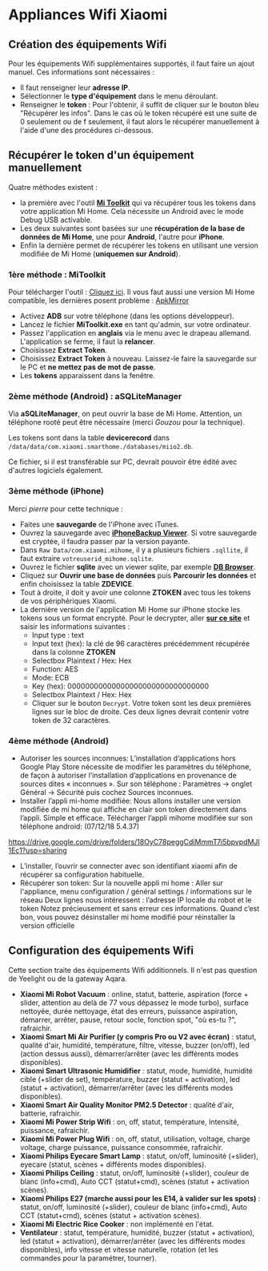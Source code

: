 # Appliances Wifi Xiaomi

## Création des équipements Wifi

Pour les équipements Wifi supplémentaires supportés, il faut faire un ajout manuel. Ces informations sont nécessaires :
* Il faut renseigner leur **adresse IP**.
* Sélectionner le **type d'équipement** dans le menu déroulant.
* Renseigner le **token** : Pour l'obtenir, il suffit de cliquer sur le bouton bleu "Récupérer les infos". Dans le cas où le token récupéré est une suite de 0 seulement ou de f seulement, il faut alors le récupérer manuellement à l'aide d'une des procédures ci-dessous.

## Récupérer le token d'un équipement manuellement

Quatre méthodes existent :
* la première avec l'outil **[Mi Toolkit](https://github.com/ultrara1n/MiToolkit)** qui va récupérer tous les tokens dans votre application Mi Home. Cela nécessite un Android avec le mode Debug USB activable.
* Les deux suivantes sont basées sur une **récupération de la base de données de Mi Home**, une pour **Android**, l'autre pour **iPhone**.
* Enfin la dernière permet de récupérer les tokens en utilisant une version modifiée de Mi Home (**uniquemen sur Android**).

### 1ère méthode : MiToolkit

Pour télécharger l'outil : [Cliquez ici](https://github.com/ultrara1n/MiToolkit/releases).
Il vous faut aussi une version Mi Home compatible, les dernières posent problème : [ApkMirror](https://www.apkmirror.com/apk/xiaomi-inc/mihome/mihome-5-0-19-release/)

* Activez **ADB** sur votre téléphone (dans les options développeur).
* Lancez le fichier **MiToolkit.exe** en tant qu'admin, sur votre ordinateur.
* Passez l'application en **anglais** via le menu avec le drapeau allemand. L'application se ferme, il faut la **relancer**.
* Choisissez **Extract Token**.
* Choisissez **Extract Token** à nouveau. Laissez-le faire la sauvegarde sur le PC et **ne mettez pas de mot de passe**.
* Les **tokens** apparaissent dans la fenêtre.

### 2ème méthode (Android) : aSQLiteManager

Via **aSQLiteManager**, on peut ouvrir la base de Mi Home. Attention, un téléphone rooté peut être nécessaire (merci _Gouzou_ pour la technique).

Les tokens sont dans la table **devicerecord** dans `/data/data/com.xiaomi.smarthome./databases/miio2.db`.

Ce fichier, si il est transférable sur PC, devrait pouvoir être édité avec d'autres logiciels également.

### 3ème méthode (iPhone)

Merci _pierre_ pour cette technique :

* Faites une **sauvegarde** de l'iPhone avec iTunes.
* Ouvrez la sauvegarde avec **[iPhoneBackup Viewer](http://www.imactools.com/iphonebackupviewer/)**. Si votre sauvegarde est cryptée, il faudra passer par la version payante.
* Dans `Raw Data/com.xiaomi.mihome`, il y a plusieurs fichiers `.sqllite`, il faut extraire `votreuserid_mihome.sqlite`.
* Ouvrez le fichier **sqlite** avec un viewer sqlite, par exemple **[DB Browser](http://sqlitebrowser.org)**.
* Cliquez sur **Ouvrir une base de données** puis **Parcourir les données** et enfin choisissez la table **ZDEVICE**.
* Tout à droite, il doit y avoir une colonne **ZTOKEN** avec tous les tokens de vos périphériques Xiaomi.
* La dernière version de l'application Mi Home sur iPhone stocke les tokens sous un format encrypté. Pour le decrypter, aller **[sur ce site](http://aes.online-domain-tools.com/)** et saisir les informations suivantes : 
  * Input type : text
  * Input text (hex): la clé de 96 caractères précédemment récupérée dans la colonne **ZTOKEN**
  * Selectbox Plaintext / Hex: Hex
  * Function: AES
  * Mode: ECB
  * Key (hex): 00000000000000000000000000000000
  * Selectbox Plaintext / Hex: Hex
  * Cliquer sur le bouton `Decrypt`. Votre token sont les deux premières lignes sur le bloc de droite. Ces deux lignes devrait contenir votre token de 32 caractères.

### 4ème méthode (Android)
* Autoriser les sources inconnues:
 L’installation d’applications hors Google Play Store nécessite de modifier les paramètres du téléphone, de façon à autoriser l’installation d’applications en provenance de sources dites « inconnues ».
 Sur son téléphone : Paramètres → onglet Général → Sécurité puis cochez Sources inconnues.
* Installer l’appli mi-home modifiée:
 Nous allons installer une version modifiée de mi home qui affiche en clair son token directement dans l’appli. Simple et efficace.
 Télécharger l’appli mihome modifiée sur son téléphone android: (07/12/18 5.4.37)

 https://drive.google.com/drive/folders/18OyC78peggCdiMmmT7i5bpvpdMJl1Ec1?usp=sharing

* L’installer, l’ouvrir se connecter avec son identifiant xiaomi afin de récupérer sa configuration habituelle.
* Récupérer son token:
 Sur la nouvelle appli mi home : Aller sur l'appliance, menu configuration / général settings / informations sur le réseau
 Deux lignes nous intéressent : l’adresse IP locale du robot et le token
 Notez précieusement et sans erreur ces informations. Quand c’est bon, vous pouvez désinstaller mi home modifié pour réinstaller la version officielle

## Configuration des équipements Wifi

Cette section traite des équipements Wifi additionnels. Il n'est pas question de Yeelight ou de la gateway Aqara.

* **Xiaomi Mi Robot Vacuum** : online, statut, batterie, aspiration (force + slider, attention au delà de 77 vous dépassez le mode turbo), surface nettoyée, durée nettoyage, état des erreurs, puissance aspiration, démarrer, arrêter, pause, retour socle, fonction spot, "où es-tu ?", rafraichir.
* **Xiaomi Smart Mi Air Purifier (y compris Pro ou V2 avec écran)** : statut, qualité d'air, humidité, température, filtre, vitesse, buzzer (on/off), led (action dessus aussi), démarrer/arrêter (avec les différents modes disponibles).
* **Xiaomi Smart Ultrasonic Humidifier** : statut, mode, humidité, humidité cible (+slider de set), température, buzzer (statut + activation), led (statut + activation), démarrer/arrêter (avec les différents modes disponibles).
* **Xiaomi Smart Air Quality Monitor PM2.5 Detector** : qualité d'air, batterie, rafraichir.
* **Xiaomi Mi Power Strip Wifi** : on, off, statut, température, Intensité, puissance, rafraichir.
* **Xiaomi Mi Power Plug Wifi** : on, off, statut, utilisation, voltage, charge voltage, charge puissance, puissance consommée, rafraichir.
* **Xiaomi Philips Eyecare Smart Lamp** : statut, on/off, luminosité (+slider), eyecare (statut, scènes + différents modes disponibles).
* **Xiaomi Philips Ceiling** : statut, on/off, luminosité (+slider), couleur de blanc (info+cmd), Auto CCT (statut+cmd), scènes (statut + activation scènes).
* **Xiaomi Philips E27 (marche aussi pour les E14, à valider sur les spots)** : statut, on/off, luminosité (+slider), couleur de blanc (info+cmd), Auto CCT (statut+cmd), scènes (statut + activation scènes).
* **Xiaomi Mi Electric Rice Cooker** : non implémenté en l'état.
* **Ventilateur** : statut, température, humidité, buzzer (statut + activation), led (statut + activation), démarrer/arrêter (avec les différents modes disponibles), info vitesse et vitesse naturelle, rotation (et les commandes pour la paramétrer, tourner).
